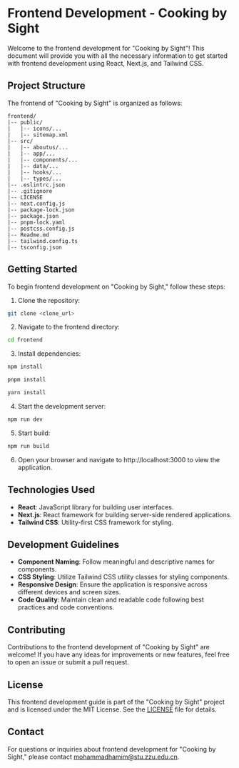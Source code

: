 
# Frontend Development - Cooking by Sight

Welcome to the frontend development for "Cooking by Sight"! This document will provide you with all the necessary information to get started with frontend development using React, Next.js, and Tailwind CSS.

## Project Structure

The frontend of "Cooking by Sight" is organized as follows:

```
frontend/
|-- public/
|   |-- icons/...
|   |-- sitemap.xml
|-- src/
|   |-- aboutus/...
|   |-- app/...
|   |-- components/...
|   |-- data/...
|   |-- hooks/...
|   |-- types/...
|-- .eslintrc.json
|-- .gitignore
|-- LICENSE
|-- next.config.js
|-- package-lock.json
|-- package.json
|-- pnpm-lock.yaml
|-- postcss.config.js
|-- Readme.md
|-- tailwind.config.ts
|-- tsconfig.json

```

## Getting Started

To begin frontend development on "Cooking by Sight," follow these steps:

1. Clone the repository:

```bash
git clone <clone_url>
```

2. Navigate to the frontend directory:

```bash
cd frontend
```

3. Install dependencies:

```bash
npm install 
```
```bash
pnpm install 
```
```bash
yarn install 
```

4. Start the development server:

```bash
npm run dev
```

5. Start build:

```bash
npm run build
```

6. Open your browser and navigate to http://localhost:3000 to view the application.

## Technologies Used

- **React**: JavaScript library for building user interfaces.
- **Next.js**: React framework for building server-side rendered applications.
- **Tailwind CSS**: Utility-first CSS framework for styling.

## Development Guidelines

- **Component Naming**: Follow meaningful and descriptive names for components.
- **CSS Styling**: Utilize Tailwind CSS utility classes for styling components.
- **Responsive Design**: Ensure the application is responsive across different devices and screen sizes.
- **Code Quality**: Maintain clean and readable code following best practices and code conventions.

## Contributing

Contributions to the frontend development of "Cooking by Sight" are welcome! If you have any ideas for improvements or new features, feel free to open an issue or submit a pull request.

## License

This frontend development guide is part of the "Cooking by Sight" project and is licensed under the MIT License. See the [LICENSE](../LICENSE) file for details.

## Contact

For questions or inquiries about frontend development for "Cooking by Sight," please contact [mohammadhamim@stu.zzu.edu.cn](mailto:mohammadhamim@stu.zzu.edu.cn).
